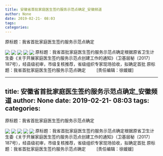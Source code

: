 ```yaml
---
title: 安徽省首批家庭医生签约服务示范点确定_安徽频道
author: None
date: 2019-02-21- 08:03
tags: 
categories: 
---
```

原标题：我省首批家庭医生签约服务示范点确定
<!-- more -->
                
<img align="center" border="0" src="http://p0.ifengimg.com/a/2019_08/f68b3c5a6ce5408_size82_w1080_h732.jpg" />
                
<img align="center" border="0" src="http://p1.ifengimg.com/a/2019_08/965ea0534946b5c_size65_w752_h653.jpg" />
            
<img align="center" border="0" src="http://p3.ifengimg.com/a/2019_08/fb3341d2fd4e49c_size131_w1080_h710.jpg" />
<img align="center" border="0" src="http://p1.ifengimg.com/a/2019_08/082bd9e855b8411_size100_w1080_h731.jpg" />
<img align="center" border="0" src="http://p2.ifengimg.com/a/2016/0810/204c433878d5cf9size1_w16_h16.png" />
原标题：我省首批家庭医生签约服务示范点确定根据原省卫生计生委《关于开展家庭医生签约服务示范点创建工作的通知》（卫基层秘〔2017〕187号），经县级初审，市级复核推荐，省级组织专家现场验收，拟确定首批
原标题：我省首批家庭医生签约服务示范点确定
 
 
 
 
[责任编辑：徐媛媛]
            
---
title: 安徽省首批家庭医生签约服务示范点确定_安徽频道
author: None
date: 2019-02-21- 08:03
tags: 
categories: 
---
原标题：我省首批家庭医生签约服务示范点确定
<!-- more -->
                
<img align="center" border="0" src="http://p0.ifengimg.com/a/2019_08/f68b3c5a6ce5408_size82_w1080_h732.jpg" />
                
<img align="center" border="0" src="http://p1.ifengimg.com/a/2019_08/965ea0534946b5c_size65_w752_h653.jpg" />
            
<img align="center" border="0" src="http://p3.ifengimg.com/a/2019_08/fb3341d2fd4e49c_size131_w1080_h710.jpg" />
<img align="center" border="0" src="http://p1.ifengimg.com/a/2019_08/082bd9e855b8411_size100_w1080_h731.jpg" />
<img align="center" border="0" src="http://p2.ifengimg.com/a/2016/0810/204c433878d5cf9size1_w16_h16.png" />
原标题：我省首批家庭医生签约服务示范点确定根据原省卫生计生委《关于开展家庭医生签约服务示范点创建工作的通知》（卫基层秘〔2017〕187号），经县级初审，市级复核推荐，省级组织专家现场验收，拟确定首批
原标题：我省首批家庭医生签约服务示范点确定
 
 
 
 
[责任编辑：徐媛媛]
            
